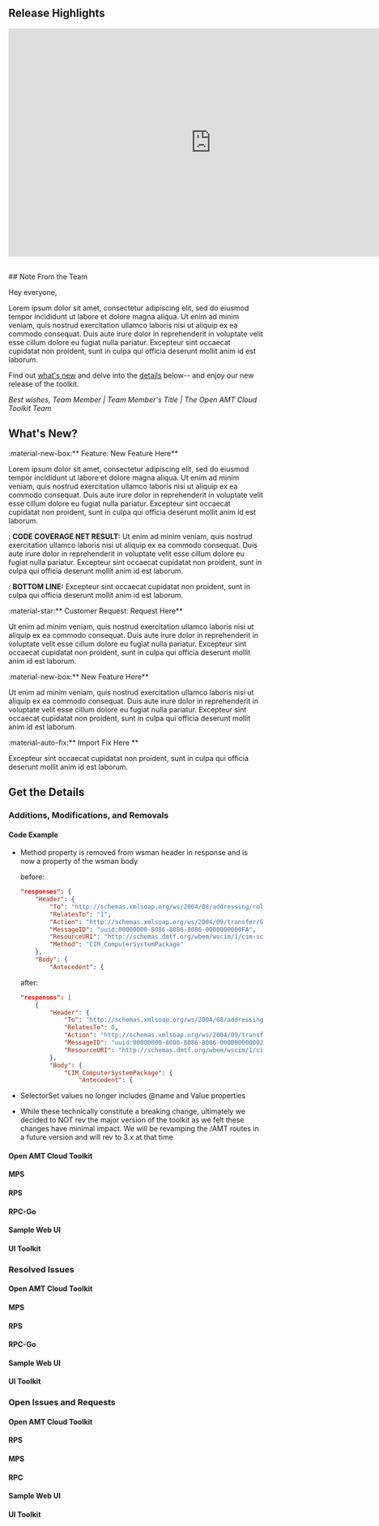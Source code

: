 ## Release Highlights

<div style="text-align:center;">
  <iframe width="800" height="450" src="https://www.youtube.com/embed/1yf0ZBafRdA" title="YouTube video player" frameborder="0" allow="accelerometer; autoplay; clipboard-write; encrypted-media; gyroscope; picture-in-picture" allowfullscreen></iframe>
</div>
<br>

<p class="divider"></p>
## Note From the Team

Hey everyone,

Lorem ipsum dolor sit amet, consectetur adipiscing elit, sed do eiusmod tempor incididunt ut labore et dolore magna aliqua. Ut enim ad minim veniam, quis nostrud exercitation ullamco laboris nisi ut aliquip ex ea commodo consequat. Duis aute irure dolor in reprehenderit in voluptate velit esse cillum dolore eu fugiat nulla pariatur. Excepteur sint occaecat cupidatat non proident, sunt in culpa qui officia deserunt mollit anim id est laborum.

Find out [what's new](#whats-new) and delve into the [details](#get-the-details) below-- and enjoy our new release of the toolkit.

*Best wishes,*
*Team Member | Team Member's Title | The Open AMT Cloud Toolkit Team*
<p class="divider"></p>

## What's New?

:material-new-box:** Feature: New Feature Here**

Lorem ipsum dolor sit amet, consectetur adipiscing elit, sed do eiusmod tempor incididunt ut labore et dolore magna aliqua. Ut enim ad minim veniam, quis nostrud exercitation ullamco laboris nisi ut aliquip ex ea commodo consequat. Duis aute irure dolor in reprehenderit in voluptate velit esse cillum dolore eu fugiat nulla pariatur. Excepteur sint occaecat cupidatat non proident, sunt in culpa qui officia deserunt mollit anim id est laborum.

:   **CODE COVERAGE NET RESULT:**  Ut enim ad minim veniam, quis nostrud exercitation ullamco laboris nisi ut aliquip ex ea commodo consequat. Duis aute irure dolor in reprehenderit in voluptate velit esse cillum dolore eu fugiat nulla pariatur. Excepteur sint occaecat cupidatat non proident, sunt in culpa qui officia deserunt mollit anim id est laborum.

:   **BOTTOM LINE:** Excepteur sint occaecat cupidatat non proident, sunt in culpa qui officia deserunt mollit anim id est laborum.

:material-star:** Customer Request: Request Here**

Ut enim ad minim veniam, quis nostrud exercitation ullamco laboris nisi ut aliquip ex ea commodo consequat. Duis aute irure dolor in reprehenderit in voluptate velit esse cillum dolore eu fugiat nulla pariatur. Excepteur sint occaecat cupidatat non proident, sunt in culpa qui officia deserunt mollit anim id est laborum.


:material-new-box:** New Feature Here**

Ut enim ad minim veniam, quis nostrud exercitation ullamco laboris nisi ut aliquip ex ea commodo consequat. Duis aute irure dolor in reprehenderit in voluptate velit esse cillum dolore eu fugiat nulla pariatur. Excepteur sint occaecat cupidatat non proident, sunt in culpa qui officia deserunt mollit anim id est laborum.


:material-auto-fix:** Import Fix Here **

Excepteur sint occaecat cupidatat non proident, sunt in culpa qui officia deserunt mollit anim id est laborum.

## Get the Details

### Additions, Modifications, and Removals
#### Code Example
- Method property is removed from wsman header in response and is now a property of the wsman body

    before:
    ``` json
    "responses": {
        "Header": {
            "To": "http://schemas.xmlsoap.org/ws/2004/08/addressing/role/anonymous",
            "RelatesTo": "1",
            "Action": "http://schemas.xmlsoap.org/ws/2004/09/transfer/GetResponse",
            "MessageID": "uuid:00000000-8086-8086-8086-0000000000FA",
            "ResourceURI": "http://schemas.dmtf.org/wbem/wscim/1/cim-schema/2/CIM_ComputerSystemPackage",
            "Method": "CIM_ComputerSystemPackage"
        },
        "Body": {
            "Antecedent": {
    ```
    after:
    ``` json
    "responses": [
        {
            "Header": {
                "To": "http://schemas.xmlsoap.org/ws/2004/08/addressing/role/anonymous",
                "RelatesTo": 0,
                "Action": "http://schemas.xmlsoap.org/ws/2004/09/transfer/GetResponse",
                "MessageID": "uuid:00000000-8086-8086-8086-000000000002",
                "ResourceURI": "http://schemas.dmtf.org/wbem/wscim/1/cim-schema/2/CIM_ComputerSystemPackage"
            },
            "Body": {
                "CIM_ComputerSystemPackage": {
                    "Antecedent": {
    ```

- SelectorSet values no longer includes @name and Value properties

- While these technically constitute a breaking change, ultimately we decided to NOT rev the major version of the toolkit as we felt these changes have minimal impact. We will be revamping the /AMT routes in a future version and will rev to 3.x at that time
#### Open AMT Cloud Toolkit

#### MPS

#### RPS

#### RPC-Go

#### Sample Web UI

#### UI Toolkit

### Resolved Issues
#### Open AMT Cloud Toolkit

#### MPS

#### RPS

#### RPC-Go

#### Sample Web UI

#### UI Toolkit

### Open Issues and Requests
#### Open AMT Cloud Toolkit

#### RPS

#### MPS

#### RPC

#### Sample Web UI

#### UI Toolkit



